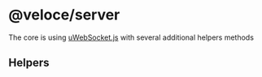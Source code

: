# @veloce/server

The core is using [uWebSocket.js]() with several additional helpers methods

## Helpers
